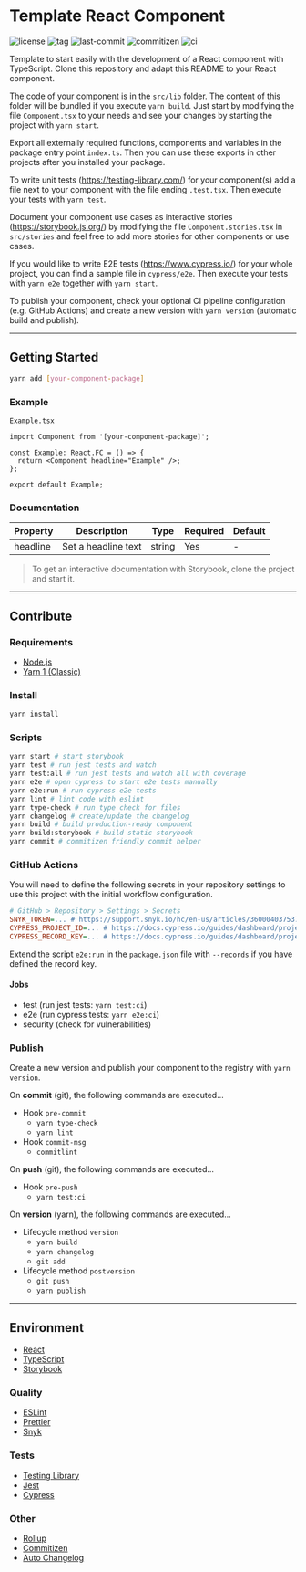 # Template React Component

![license](https://img.shields.io/github/license/kporten/template-react-component)
![tag](https://img.shields.io/github/v/tag/kporten/template-react-component)
![last-commit](https://img.shields.io/github/last-commit/kporten/template-react-component)
![commitizen](https://img.shields.io/badge/commitizen-friendly-brightgreen.svg)
![ci](https://github.com/kporten/template-react-component/workflows/CI/badge.svg?branch=master&event=push)

Template to start easily with the development of a React component with TypeScript. Clone this repository and adapt this README to your React component.

The code of your component is in the `src/lib` folder. The content of this folder will be bundled if you execute `yarn build`. Just start by modifying the file `Component.tsx` to your needs and see your changes by starting the project with `yarn start`.

Export all externally required functions, components and variables in the package entry point `index.ts`. Then you can use these exports in other projects after you installed your package.

To write unit tests (https://testing-library.com/) for your component(s) add a file next to your component with the file ending `.test.tsx`. Then execute your tests with `yarn test`.

Document your component use cases as interactive stories (https://storybook.js.org/) by modifying the file `Component.stories.tsx` in `src/stories` and feel free to add more stories for other components or use cases.

If you would like to write E2E tests (https://www.cypress.io/) for your whole project, you can find a sample file in `cypress/e2e`. Then execute your tests with `yarn e2e` together with `yarn start`.

To publish your component, check your optional CI pipeline configuration (e.g. GitHub Actions) and create a new version with `yarn version` (automatic build and publish).

---

## Getting Started

```sh
yarn add [your-component-package]
```

### Example

`Example.tsx`

```tsx
import Component from '[your-component-package]';

const Example: React.FC = () => {
  return <Component headline="Example" />;
};

export default Example;
```

### Documentation

| Property | Description         | Type   | Required | Default |
| -------- | ------------------- | ------ | -------- | ------- |
| headline | Set a headline text | string | Yes      | -       |

> To get an interactive documentation with Storybook, clone the project and start it.

---

## Contribute

### Requirements

- [Node.js](https://nodejs.org/en/)
- [Yarn 1 (Classic)](https://classic.yarnpkg.com/lang/en/)

### Install

```sh
yarn install
```

### Scripts

```sh
yarn start # start storybook
yarn test # run jest tests and watch
yarn test:all # run jest tests and watch all with coverage
yarn e2e # open cypress to start e2e tests manually
yarn e2e:run # run cypress e2e tests
yarn lint # lint code with eslint
yarn type-check # run type check for files
yarn changelog # create/update the changelog
yarn build # build production-ready component
yarn build:storybook # build static storybook
yarn commit # commitizen friendly commit helper
```

### GitHub Actions

You will need to define the following secrets in your repository settings to use this project with the initial workflow configuration.

```ini
# GitHub > Repository > Settings > Secrets
SNYK_TOKEN=... # https://support.snyk.io/hc/en-us/articles/360004037537-Authentication-for-third-party-tools
CYPRESS_PROJECT_ID=... # https://docs.cypress.io/guides/dashboard/projects.html#Setup
CYPRESS_RECORD_KEY=... # https://docs.cypress.io/guides/dashboard/projects.html#Setup
```

Extend the script `e2e:run` in the `package.json` file with `--records` if you have defined the record key.

#### Jobs

- test (run jest tests: `yarn test:ci`)
- e2e (run cypress tests: `yarn e2e:ci`)
- security (check for vulnerabilities)

### Publish

Create a new version and publish your component to the registry with `yarn version`.

On **commit** (git), the following commands are executed...

- Hook `pre-commit`
  - `yarn type-check`
  - `yarn lint`
- Hook `commit-msg`
  - `commitlint`

On **push** (git), the following commands are executed...

- Hook `pre-push`
  - `yarn test:ci`

On **version** (yarn), the following commands are executed...

- Lifecycle method `version`
  - `yarn build`
  - `yarn changelog`
  - `git add`
- Lifecycle method `postversion`
  - `git push`
  - `yarn publish`

---

## Environment

- [React](https://reactjs.org)
- [TypeScript](https://www.typescriptlang.org/)
- [Storybook](https://storybook.js.org/)

### Quality

- [ESLint](https://eslint.org/)
- [Prettier](https://prettier.io/)
- [Snyk](https://snyk.io/)

### Tests

- [Testing Library](https://testing-library.com/)
- [Jest](https://jestjs.io/)
- [Cypress](https://www.cypress.io)

### Other

- [Rollup](https://rollupjs.org/guide/en/)
- [Commitizen](http://commitizen.github.io/cz-cli/)
- [Auto Changelog](https://github.com/CookPete/auto-changelog)
